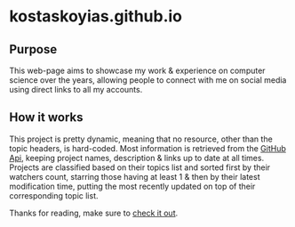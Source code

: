 # kostaskoyias.github.io

## Purpose

This web-page aims to showcase my work & experience
on computer science over the years, allowing people to connect
with me on social media using direct links to all my accounts.

## How it works

This project is pretty dynamic, meaning that no resource, other than
the topic headers, is hard-coded. Most information is retrieved from
the [GitHub Api](https://api.github.com), keeping project
names, description & links up to date at all times.
Projects are classified based on their topics list and sorted first by their
watchers count, starring those having at least 1
& then by their latest modification time, putting the most recently updated on
top of their corresponding topic list.

Thanks for reading, make sure to
[check it out](https://kostaskoyias.github.io).

